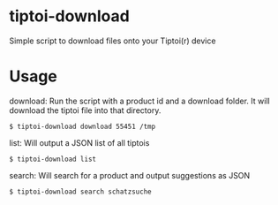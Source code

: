 # tiptoi-download

Simple script to download files onto your Tiptoi(r) device

# Usage

download: Run the script with a product id and a download folder. It will download the tiptoi file into that directory.

```
$ tiptoi-download download 55451 /tmp
```

list: Will output a JSON list of all tiptois

```
$ tiptoi-download list
```

search: Will search for a product and output suggestions as JSON

```
$ tiptoi-download search schatzsuche
```
